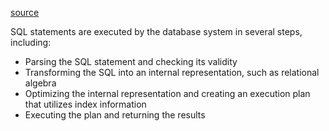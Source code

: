[source](https://www.linkedin.com/posts/alexxubyte_systemdesign-coding-interviewtips-activity-7156326277086347265-1Gdz?utm_source=share&utm_medium=member_desktop)

SQL statements are executed by the database system in several steps, including:
- Parsing the SQL statement and checking its validity
- Transforming the SQL into an internal representation, such as relational algebra
- Optimizing the internal representation and creating an execution plan that utilizes index information
- Executing the plan and returning the results
